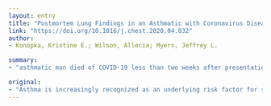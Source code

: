 ```yaml
---
layout: entry
title: "Postmortem Lung Findings in an Asthmatic with Coronavirus Disease 2019 (COVID-19)"
link: "https://doi.org/10.1016/j.chest.2020.04.032"
author:
- Konopka, Kristine E.; Wilson, Allecia; Myers, Jeffrey L.

summary:
- "asthmatic man died of COVID-19 less than two weeks after presentation to hospital. His lungs showed mucus plugging and other histologic changes attributable to asthma, as well as early diffuse alveolar damage and a fibrinous pneumonia. The presence of DAD is similar to descriptions of autopsy lung findings from patients with severe acute respiratory distress syndrome coronavirus disease 2019."

original:
- "Asthma is increasingly recognized as an underlying risk factor for severe respiratory disease in coronavirus disease 2019 (COVID-19) patients, particularly in the United States. Here, we report the postmortem lung findings from a 37-year-old asthmatic man, who met the clinical criteria for severe acute respiratory distress syndrome and died of COVID-19 less than two weeks after presentation to the hospital. His lungs showed mucus plugging and other histologic changes attributable to asthma, as well as early diffuse alveolar damage (DAD) and a fibrinous pneumonia. The presence of DAD is similar to descriptions of autopsy lung findings from patients with severe acute respiratory syndrome coronavirus (SARS) and Middle East respiratory syndrome coronavirus (MERS), and the absence of a neutrophil-rich acute bronchopneumonia differs from the histologic changes typical of influenza. The relative contribution of mucus plugging to his hypoxemia is unknown."
---
```


